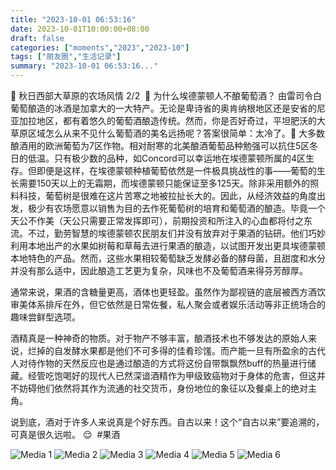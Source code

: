 ```yaml
---
title: "2023-10-01 06:53:16"
date: 2023-10-01T10:00:00+08:00
draft: false
categories: ["moments","2023","2023-10"]
tags: ["朋友圈","生活记录"]
summary: "2023-10-01 06:53:16..."
---
```


🌾 秋日西部大草原的农场风情 2/2
​
🍇 ​为什么埃德蒙顿人不酿葡萄酒？
​
由雷司令白葡萄​酿造的冰酒是加拿大的一大特产。无论是卑诗省的奥肯纳根地区还是安省的尼亚加拉地区，都有着悠久的葡萄酒酿造传统。然而，你是否好奇过，平坦肥沃的大草原区域怎么从来不见什么葡萄酒的美名远扬呢？
​
​答案很简单：太冷了。🥶
​
​大多数酿酒用的欧洲葡萄为7区作物。相对耐寒的北美酿酒葡萄品种勉强可以抗住5区冬日的低温。只有极少数的品种，如Concord可以幸运地在埃德蒙顿所属的4区生存。但即便是这样，在埃德蒙顿种植葡萄依然是一件极具挑战性的事——葡萄的生长需要150天以上的无霜期，而埃德蒙顿只能保证至多125天。
​
除非采用额外的照料科技，葡萄树是很难在这片苦寒之地被拉扯长大的。​因此，从经济效益的角度出发，极少有农场愿意以销售为目的去作死葡萄树的培育和葡萄酒的酿造。毕竟一个天公不作美（天公只需要正常发挥即可），前期投资和所注入的心血都将付之东流。
​
​不过，勤劳智慧的埃德蒙顿农民朋友们并没有放弃对于果酒的钻研。他们巧妙利用本地出产的水果如树莓和草莓去进行果酒的酿造，以试图开发出更具埃德蒙顿本地特色的产品。然而，这些水果相较葡萄缺乏发酵必备的酵母菌，且甜度和水分并没有那么适中，因此酿造工艺更为复杂，风味也不及葡萄酒来得芬芳醇厚。

通常来说，果酒的含糖量更高，酒体也更轻盈。虽然作为鄙视链的底层被西方酒饮审美体系排斥在外，但它依然是日常佐餐，私人聚会或者娱乐活动等非正统场合的趣味尝鲜型选项。

酒精真是一种神奇的物质。对于物产不够丰富，酿酒技术也不够发达的原始人来说，烂掉的自发酵水果都是他们不可多得的佳肴珍馐。而产能一旦有所盈余的古代人对待作物的天然反应也是通过酿造的方式将这份自带飘飘然buff的热量进行储藏。经管吃饱喝好的现代人已然深谙酒精作为甲级致癌物对于身体的危害，但这并不妨碍他们依然将其作为流通的社交货币，身份地位的象征以及餐桌上的绝对主角。

说到底，酒对于许多人来说真是个好东西。自古以来！这个“自古以来”要追溯的，可真是很久远啦。 😌
​
​#果酒

![Media 1](/Moments/photos/2023-10-01/202310010653160.jpg)
![Media 2](/Moments/photos/2023-10-01/202310010653161.jpg)
![Media 3](/Moments/photos/2023-10-01/202310010653162.jpg)
![Media 4](/Moments/photos/2023-10-01/202310010653163.jpg)
![Media 5](/Moments/photos/2023-10-01/202310010653164.jpg)
![Media 6](/Moments/photos/2023-10-01/202310010653165.jpg)

